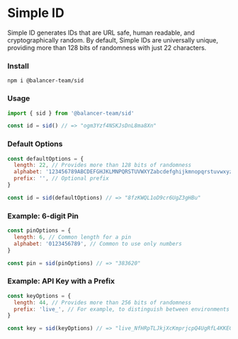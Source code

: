 # Simple ID

Simple ID generates IDs that are URL safe, human readable, and cryptographically random. By default, Simple IDs are universally unique, providing more than 128 bits of randomness with just 22 characters.

### Install

```
npm i @balancer-team/sid
```

### Usage

```js
import { sid } from '@balancer-team/sid'

const id = sid() // => "ogm3Yzf4NSKJsDnL8ma8Xn"
```

### Default Options

```js
const defaultOptions = {
  length: 22, // Provides more than 128 bits of randomness
  alphabet: '123456789ABCDEFGHJKLMNPQRSTUVWXYZabcdefghijkmnopqrstuvwxyz', // Base 58
  prefix: '', // Optional prefix
}

const id = sid(defaultOptions) // => "8fzKWQL1oD9cr6UgZ3gHBu"
```

### Example: 6-digit Pin

```js
const pinOptions = {
  length: 6, // Common length for a pin
  alphabet: '0123456789', // Common to use only numbers
}

const pin = sid(pinOptions) // => "383620"
```

### Example: API Key with a Prefix

```js
const keyOptions = {
  length: 44, // Provides more than 256 bits of randomness
  prefix: 'live_', // For example, to distinguish between environments
}

const key = sid(keyOptions) // => "live_NfHRpTLJkjXcKmprjcpQ4UgRfL4KKEGoSrBLytf5RD44"
```
